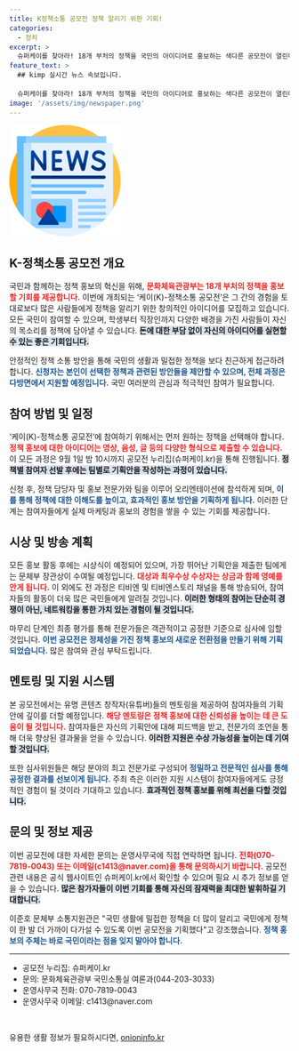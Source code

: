 ```yaml
---
title: K정책소통 공모전 정책 알리기 위한 기회!
categories:
  - 정치
excerpt: >
  슈퍼케이를 찾아라! 18개 부처의 정책을 국민의 아이디어로 홍보하는 색다른 공모전이 열린다. 학생부터 직장인까지 참여 가능, TV 방송까지! 직접 홍보를 통해 특별한 경험을 누려보세요!
feature_text: >
  ## kimp 실시간 뉴스 속보입니다.

  슈퍼케이를 찾아라! 18개 부처의 정책을 국민의 아이디어로 홍보하는 색다른 공모전이 열린다. 학생부터 직장인까지 참여 가능, TV 방송까지! 직접 홍보를 통해 특별한 경험을 누려보세요!
image: '/assets/img/newspaper.png'
---
```


<p><img src="/assets/img/newspaper.png" alt="kimplant 속보" /></p>

<h2 data-ke-size="size26">K-정책소통 공모전 개요</h2>

<p data-ke-size="size16">국민과 함께하는 정책 홍보의 혁신을 위해, <b><span style="color: #ee2323;">문화체육관광부는 18개 부처의 정책을 홍보할 기회를 제공합니다.</span></b> 이번에 개최되는 ‘케이(K)-정책소통 공모전’은 그 간의 경험을 토대로보다 많은 사람들에게 정책을 알리기 위한 창의적인 아이디어를 모집하고 있습니다. 모든 국민이 참여할 수 있으며, 학생부터 직장인까지 다양한 배경을 가진 사람들이 자신의 목소리를 정책에 담아낼 수 있습니다. <b><span style="background-color: #21538527;">돈에 대한 부담 없이 자신의 아이디어를 실현할 수 있는 좋은 기회입니다.</span></b> </p>

<p data-ke-size="size16">안정적인 정책 소통 방안을 통해 국민의 생활과 밀접한 정책을 보다 친근하게 접근하려 합니다. <b><span style="color: #1a5490;">신청자는 본인이 선택한 정책과 관련된 방안들을 제안할 수 있으며, 전체 과정은 다방면에서 지원할 예정입니다.</span></b> 국민 여러분의 관심과 적극적인 참여가 필요합니다.</p>

<h2 data-ke-size="size26">참여 방법 및 일정</h2>

<p data-ke-size="size16">‘케이(K)-정책소통 공모전’에 참여하기 위해서는 먼저 원하는 정책을 선택해야 합니다. <b><span style="color: #ee2323;">정책 홍보에 대한 아이디어는 영상, 음성, 글 등의 다양한 형식으로 제출할 수 있습니다.</span></b> 이 모든 과정은 9월 1일 밤 10시까지 공모전 누리집(슈퍼케이.kr)을 통해 진행됩니다. <b><span style="background-color: #21538527;">정책별 참여자 선발 후에는 팀별로 기획안을 작성하는 과정이 있습니다.</span></b> </p>

<p data-ke-size="size16">신청 후, 정책 담당자 및 홍보 전문가와 팀을 이루어 오리엔테이션에 참석하게 되며, <b><span style="color: #1a5490;">이를 통해 정책에 대한 이해도를 높이고, 효과적인 홍보 방안을 기획하게 됩니다.</span></b> 이러한 단계는 참여자들에게 실제 마케팅과 홍보의 경험을 쌓을 수 있는 기회를 제공합니다.</p>

<h2 data-ke-size="size26">시상 및 방송 계획</h2>

<p data-ke-size="size16">모든 홍보 활동 후에는 시상식이 예정되어 있으며, 가장 뛰어난 기획안을 제출한 팀에게는 문체부 장관상이 수여될 예정입니다. <b><span style="color: #ee2323;">대상과 최우수상 수상자는 상금과 함께 영예를 안게 됩니다.</span></b> 이 외에도 전 과정은 티비엔 및 티비엔스토리 채널을 통해 방송되어, 참여자들의 활동이 더욱 많은 국민들에게 알려질 것입니다. <b><span style="background-color: #21538527;">이러한 형태의 참여는 단순히 경쟁이 아닌, 네트워킹을 통한 가치 있는 경험이 될 것입니다.</span></b> </p>

<p data-ke-size="size16">마무리 단계인 최종 평가를 통해 전문가들은 객관적이고 공정한 기준으로 심사에 임할 것입니다. <b><span style="color: #1a5490;">이번 공모전은 정체성을 가진 정책 홍보의 새로운 전환점을 만들기 위해 기획되었습니다.</span></b> 많은 참여와 관심 부탁드립니다.</p>

<h2 data-ke-size="size26">멘토링 및 지원 시스템</h2>

<p data-ke-size="size16">본 공모전에서는 유명 콘텐츠 창작자(유튜버)들의 멘토링을 제공하여 참여자들의 기획안에 깊이를 더할 예정입니다. <b><span style="color: #ee2323;">해당 멘토링은 정책 홍보에 대한 신뢰성을 높이는 데 큰 도움이 될 것입니다.</span></b> 참여자들은 자신의 기획안에 대해 피드백을 받고, 전문가의 조언을 통해 더욱 향상된 결과물을 얻을 수 있습니다. <b><span style="background-color: #21538527;">이러한 지원은 수상 가능성을 높이는 데 기여할 것입니다.</span></b></p>

<p data-ke-size="size16">또한 심사위원들은 해당 분야의 최고 전문가로 구성되어 <b><span style="color: #1a5490;">정밀하고 전문적인 심사를 통해 공정한 결과를 선보이게 됩니다.</span></b> 주최 측은 이러한 지원 시스템이 참여자들에게도 긍정적인 경험이 될 것이라 기대하고 있습니다. <b><span style="background-color: #21538527;">효과적인 정책 홍보를 위해 최선을 다할 것입니다.</span></b></p>

<h2 data-ke-size="size26">문의 및 정보 제공</h2>

<p data-ke-size="size16">이번 공모전에 대한 자세한 문의는 운영사무국에 직접 연락하면 됩니다. <b><span style="color: #ee2323;">전화(070-7819-0043) 또는 이메일(c1413@naver.com)을 통해 문의하시기 바랍니다.</span></b> 공모전 관련 내용은 공식 웹사이트인 슈퍼케이.kr에서 확인할 수 있으며 필요 시 추가 정보를 얻을 수 있습니다. <b><span style="background-color: #21538527;">많은 참가자들이 이번 기회를 통해 자신의 잠재력을 최대한 발휘하길 기대합니다.</span></b></p>

<p data-ke-size="size16">이준호 문체부 소통지원관은 "국민 생활에 밀접한 정책을 더 많이 알리고 국민에게 정책이 한 발 더 가까이 다가설 수 있도록 이번 공모전을 기획했다"고 강조했습니다. <b><span style="color: #1a5490;">정책 홍보의 주체는 바로 국민이라는 점을 잊지 말아야 합니다.</span></b> </p>

<hr>

<ul>
  <li>공모전 누리집: 슈퍼케이.kr</li>
  <li>문의: 문화체육관광부 국민소통실 여론과(044-203-3033)</li>
  <li>운영사무국 전화: 070-7819-0043</li>
  <li>운영사무국 이메일: c1413@naver.com</li>
</ul> 

<p data-ke-size="size16">&nbsp;</p>
유용한 생활 정보가 필요하시다면, <a href="https://onioninfo.kr" rel="dofollow">onioninfo.kr</a>


